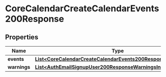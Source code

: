 

# CoreCalendarCreateCalendarEvents200Response


## Properties

| Name | Type | Description | Notes |
|------------ | ------------- | ------------- | -------------|
|**events** | [**List&lt;CoreCalendarCreateCalendarEvents200ResponseEventsInner&gt;**](CoreCalendarCreateCalendarEvents200ResponseEventsInner.md) |  |  |
|**warnings** | [**List&lt;AuthEmailSignupUser200ResponseWarningsInner&gt;**](AuthEmailSignupUser200ResponseWarningsInner.md) |  |  [optional] |



